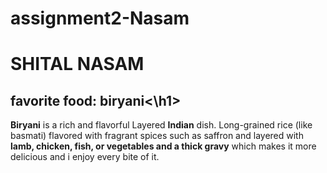 # assignment2-Nasam
# SHITAL NASAM
## favorite food: biryani<\h1>
**Biryani** is a rich and flavorful Layered **Indian** dish.
Long-grained rice (like basmati) flavored with fragrant spices such as saffron and layered with **lamb, chicken, fish, or vegetables and a thick gravy** which makes it more delicious and i enjoy every bite of it.<br>

